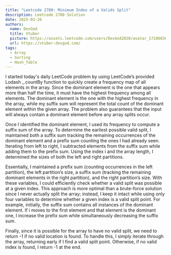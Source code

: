 ```yaml
---
title: "Leetcode 2780: Minimum Index of a Valids Split"
description: Leetcode 2780 Solution
date: 2025-03-26
authors:
  name: DevGod
  title: Vtuber
  picture: https://assets.leetcode.com/users/DevGod2020/avatar_1710603076.png
  url: https://vtuber-devgod.com/
tags:
  - Array
  - Sorting
  - Hash_Table
---
```


I started today's daily LeetCode problem by using LeetCode’s provided Lodash _.countBy function to quickly create a frequency map of all elements in the array. Since the dominant element is the one that appears more than half the time, it must have the highest frequency among all elements. The dominant element is the one with the highest frequency in the array, while my suffix sum will represent the total count of the dominant element within the given array. The problem also guarantees that the input will always contain a dominant element before any array splits occur.

Once I identified the dominant element, I used its frequency to compute a suffix sum of the array. To determine the earliest possible valid split, I maintained both a suffix sum tracking the remaining occurrences of the dominant element and a prefix sum counting the ones I had already seen. Iterating from left to right, I subtracted elements from the suffix sum while adding them to the prefix sum. Using the index i and the array length, I determined the sizes of both the left and right partitions.

Essentially, I maintained a prefix sum (counting occurrences in the left partition), the left partition’s size, a suffix sum (tracking the remaining dominant elements in the right partition), and the right partition’s size. With these variables, I could efficiently check whether a valid split was possible at a given index. This approach is more optimal than a brute-force solution since I never actually split the array; instead, I keep it intact while using only four variables to determine whether a given index is a valid split point. For example, initially, the suffix sum contains all instances of the dominant element. If i moves to the first element and that element is the dominant one, I increase the prefix sum while simultaneously decreasing the suffix sum.

Finally, since it is possible for the array to have no valid split, we need to return -1 if no valid location is found. To handle this, I simply iterate through the array, returning early if I find a valid split point. Otherwise, if no valid index is found, I return -1 at the end.